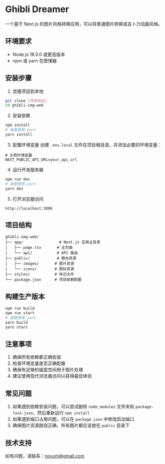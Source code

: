 # Ghibli Dreamer

一个基于 Next.js 的图片风格转换应用，可以将普通图片转换成吉卜力动画风格。

## 环境要求

- Node.js 18.0.0 或更高版本
- npm 或 yarn 包管理器

## 安装步骤

1. 克隆项目到本地
```bash
git clone [项目地址]
cd ghibli-img-web
```

2. 安装依赖
```bash
npm install
# 或者使用 yarn
yarn install
```

3. 配置环境变量
创建 `.env.local` 文件在项目根目录，并添加必要的环境变量：
```env
# 示例环境变量
NEXT_PUBLIC_API_URL=your_api_url
```

4. 运行开发服务器
```bash
npm run dev
# 或者使用 yarn
yarn dev
```

5. 打开浏览器访问
```
http://localhost:3000
```

## 项目结构

```
ghibli-img-web/
├── app/                # Next.js 应用主目录
│   ├── page.tsx       # 主页面
│   └── api/           # API 路由
├── public/            # 静态资源
│   ├── images/       # 图片资源
│   └── icons/        # 图标资源
├── styles/           # 样式文件
└── package.json      # 项目依赖配置
```

## 构建生产版本

```bash
npm run build
npm run start
# 或者使用 yarn
yarn build
yarn start
```

## 注意事项

1. 确保所有依赖都正确安装
2. 检查环境变量是否正确配置
3. 确保有足够的磁盘空间用于图片处理
4. 建议使用现代浏览器访问以获得最佳体验

## 常见问题

1. 如果遇到依赖安装问题，可以尝试删除 `node_modules` 文件夹和 `package-lock.json`，然后重新运行 `npm install`
2. 如果遇到端口占用问题，可以在 `package.json` 中修改启动端口
3. 确保图片资源路径正确，所有图片都应该放在 `public` 目录下

## 技术支持

如有问题，请联系：novum@gmail.com
